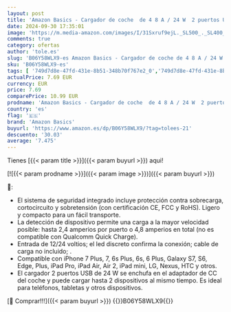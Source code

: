 ```yaml
---
layout: post
title: 'Amazon Basics - Cargador de coche  de 4 8 A / 24 W  2 puertos USB  para dispositivos Apple y Android  Negro'
date: 2024-09-30 17:35:01
image: 'https://m.media-amazon.com/images/I/31Sxruf9ejL._SL500_._SL400_.jpg'
comments: true
category: ofertas
author: 'tole.es'
slug: 'B06Y58WLX9-es Amazon Basics - Cargador de coche de 4 8 A / 24 W 2...'
sku: 'B06Y58WLX9-es'
tags: [ '749d7d8e-47fd-431e-8b51-348b70f767e2_0','749d7d8e-47fd-431e-8b51-348b70f767e2_4001','749d7d8e-47fd-431e-8b51-348b70f767e2_5501','Accesorios para móviles','AmazonBasics : Accesorios smartphones','Arborist Merchandising Root','Cargadores de teléfonos móviles para coches','Cargadores para móviles','Comunicación móvil y accesorios','Electrónica','Electrónica Outlet','Self Service','Special Features Stores','amazon basics','android','🇪🇸', ]
actualPrice: 7.69 EUR
currency: EUR
price: 7.69
comparePrice: 10.99 EUR
prodname: 'Amazon Basics - Cargador de coche  de 4 8 A / 24 W  2 puertos USB  para dispositivos Apple y Android  Negro'
country: 'es'
flag: '🇪🇸'
brand: 'Amazon Basics'
buyurl: 'https://www.amazon.es/dp/B06Y58WLX9/?tag=tolees-21'
descuento: '30.03'
average: '7.475'
---
```


Tienes [{{< param title >}}]({{< param buyurl >}}) aqui!

[![{{< param prodname >}}]({{< param image >}})]({{< param buyurl >}})

🔎:

- El sistema de seguridad integrado incluye protección contra sobrecarga, cortocircuito y sobretensión (con certificación CE, FCC y RoHS). Ligero y compacto para un fácil transporte.
- La detección de dispositivo permite una carga a la mayor velocidad posible: hasta 2,4 amperios por puerto o 4,8 amperios en total (no es compatible con Qualcomm Quick Charge).
- Entrada de 12/24 voltios; el led discreto confirma la conexión; cable de carga no incluido; .
- Compatible con iPhone 7 Plus, 7, 6s Plus, 6s, 6 Plus, Galaxy S7, S6, Edge, Plus, iPad Pro, iPad Air, Air 2, iPad mini, LG, Nexus, HTC y otros.
- El cargador 2 puertos USB de 24 W se enchufa en el adaptador de CC del coche y puede cargar hasta 2 dispositivos al mismo tiempo. Es ideal para teléfonos, tabletas y otros dispositivos.

[🛒 Comprar!!!]({{< param buyurl >}})
{{<world>}}B06Y58WLX9{{</world>}}
